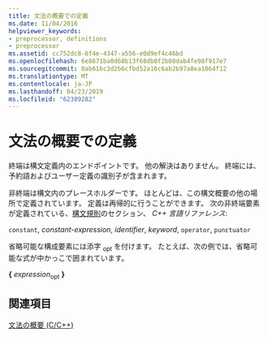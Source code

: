 ```yaml
---
title: 文法の概要での定義
ms.date: 11/04/2016
helpviewer_keywords:
- preprocessor, definitions
- preprocessor
ms.assetid: cc752dc8-6f4e-4347-a556-e0d9ef4c46bd
ms.openlocfilehash: 6e8671ba0d68b13f68db0f2b08dab4fe98f917e7
ms.sourcegitcommit: 0ab61bc3d2b6cfbd52a16c6ab2b97a8ea1864f12
ms.translationtype: MT
ms.contentlocale: ja-JP
ms.lasthandoff: 04/23/2019
ms.locfileid: "62389282"
---
```

# <a name="definitions-for-the-grammar-summary"></a>文法の概要での定義

終端は構文定義内のエンドポイントです。 他の解決はありません。 終端には、予約語およびユーザー定義の識別子が含まれます。

非終端は構文内のプレースホルダーです。 ほとんどは、この構文概要の他の場所で定義されています。 定義は再帰的に行うことができます。 次の非終端要素が定義されている、[構文規則](../cpp/lexical-conventions.md)のセクション、 *C++ 言語リファレンス*:

`constant`, *constant-expression*, *identifier*, *keyword*, `operator`, `punctuator`

省略可能な構成要素には添字 <sub>opt</sub> を付けます。 たとえば、次の例では、省略可能な式が中かっこで囲まれています。

**{** *expression*<sub>opt</sub> **}**

## <a name="see-also"></a>関連項目

[文法の概要 (C/C++)](../preprocessor/grammar-summary-c-cpp.md)